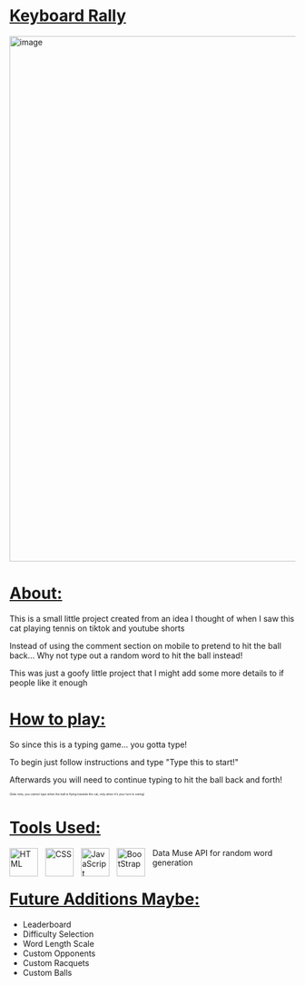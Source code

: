 <h1><ins>Keyboard Rally</ins></h1>
<img width="1841" height="926" alt="image" src="https://github.com/user-attachments/assets/1ee49232-55b9-4815-b9c6-6d185d82a02a" />

<h1><ins>About:</ins></h1>
<p>This is a small little project created from an idea I thought of when I saw this cat playing tennis on tiktok and youtube shorts</p>
<p>Instead of using the comment section on mobile to pretend to hit the ball back... Why not type out a random word to hit the ball instead!</p>
<p>This was just a goofy little project that I might add some more details to if people like it enough</p>


<h1><ins>How to play:</ins></h1>
<p>So since this is a typing game... you gotta type!</p>
<p>To begin just follow instructions and type "Type this to start!"</p>
<p>Afterwards you will need to continue typing to hit the ball back and forth!</p>
<p style="font-size:5px">(Side note, you cannot type when the ball is flying towards the cat, only when it's your turn to swing)</p>

<h1><ins>Tools Used:</ins></h1>
<img align="left" alt="HTML" width="50px" style="padding-right:10px;" src="https://cdn.jsdelivr.net/gh/devicons/devicon/icons/html5/html5-original.svg" />
<img align="left" alt="CSS" width="50px" style="padding-right:10px;" src="https://cdn.jsdelivr.net/gh/devicons/devicon/icons/css3/css3-original.svg" />
<img align="left" alt="JavaScript" width="50px" style="padding-right:10px;" src="https://cdn.jsdelivr.net/gh/devicons/devicon/icons/javascript/javascript-original.svg" />
<img align="left" alt="BootStrap" width="50px" style="padding-right:10px;" src="https://cdn.jsdelivr.net/gh/devicons/devicon/icons/bootstrap/bootstrap-original.svg" />
<p>Data Muse API for random word generation</p>

<h1><ins>Future Additions Maybe:</ins></h1>
<ul>
  <li>Leaderboard</li>
  <li>Difficulty Selection</li>
  <li>Word Length Scale</li>
  <li>Custom Opponents</li>
  <li>Custom Racquets</li>
  <li>Custom Balls</li>
</ul>
